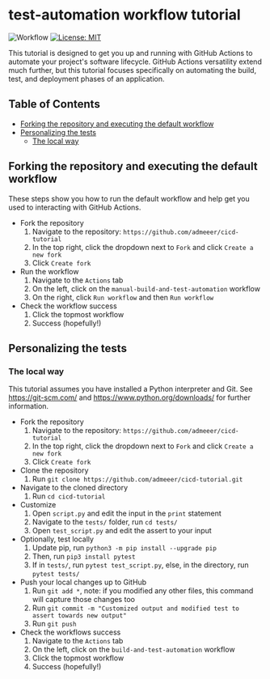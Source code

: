 # test-automation workflow tutorial
![Workflow](https://github.com/admeeer/cicd-tutorial/actions/workflows/build_and_test.yml/badge.svg) [![License: MIT](https://img.shields.io/badge/License-MIT-yellow.svg)](https://opensource.org/licenses/MIT)

This tutorial is designed to get you up and running with GitHub Actions to automate your project's software lifecycle. GitHub Actions versatility extend much further, but this tutorial focuses specifically on automating the build, test, and deployment phases of an application.

## Table of Contents
- [Forking the repository and executing the default workflow](#forking-the-repository-and-executing-the-default-workflow)
- [Personalizing the tests](#personalizing-the-tests)
  - [The local way](#the-local-way)


## Forking the repository and executing the default workflow
These steps show you how to run the default workflow and help get you used to interacting with GitHub Actions.
- Fork the repository
   1. Navigate to the repository: `https://github.com/admeeer/cicd-tutorial`
   2. In the top right, click the dropdown next to `Fork` and click `Create a new fork`
   3. Click `Create fork`
- Run the workflow
   1. Navigate to the `Actions` tab
   2. On the left, click on the `manual-build-and-test-automation` workflow
   3. On the right, click `Run workflow` and then `Run workflow`
- Check the workflow success
   1. Click the topmost workflow
   2. Success (hopefully!)

## Personalizing the tests

### The local way
This tutorial assumes you have installed a Python interpreter and Git. See https://git-scm.com/ and https://www.python.org/downloads/ for further information.
- Fork the repository
  1. Navigate to the repository: `https://github.com/admeeer/cicd-tutorial`
  2. In the top right, click the dropdown next to `Fork` and click `Create a new fork`
  3. Click `Create fork`
- Clone the repository
  1. Run `git clone https://github.com/admeeer/cicd-tutorial.git`
- Navigate to the cloned directory
  1. Run `cd cicd-tutorial`
- Customize
  1. Open `script.py` and edit the input in the `print` statement
  2. Navigate to the `tests/` folder, run `cd tests/`
  3. Open `test_script.py` and edit the assert to your input
- Optionally, test locally
  1. Update pip, run `python3 -m pip install --upgrade pip`
  2. Then, run `pip3 install pytest`
  3. If in `tests/`, run `pytest test_script.py`, else, in the directory, run `pytest tests/`
- Push your local changes up to GitHub
  1. Run `git add *`, note: if you modified any other files, this command will capture those changes too
  2. Run `git commit -m "Customized output and modified test to assert towards new output"`
  3. Run `git push`
- Check the workflows success
  1. Navigate to the `Actions` tab
  2. On the left, click on the `build-and-test-automation` workflow
  3. Click the topmost workflow
  4. Success (hopefully!)

